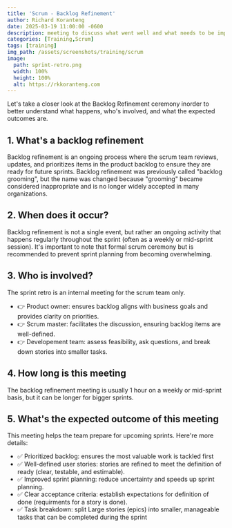 ```yaml
---
title: 'Scrum - Backlog Refinement'
author: Richard Koranteng
date: 2025-03-19 11:00:00 -0600
description: meeting to discuss what went well and what needs to be improved
categories: [Training,Scrum]
tags: [training]
img_path: /assets/screenshots/training/scrum
image:
  path: sprint-retro.png
  width: 100%
  height: 100%
  alt: https://rkkoranteng.com
---
```


Let's take a closer look at the Backlog Refinement ceremony inorder to better understand what happens, who's involved, and what the expected outcomes are.

## 1. What's a backlog refinement
Backlog refinement is an ongoing process where the scrum team reviews, updates, and prioritizes items in the product backlog to ensure they are ready for future sprints. Backlog refinement was previously called "backlog grooming", but the name was changed because "grooming" became considered inappropriate and is no longer widely accepted in many organizations.

## 2. When does it occur?
Backlog refinement is not a single event, but rather an ongoing activity that happens regularly throughout the sprint (often as a weekly or mid-sprint session). It's important to note that formal scrum ceremony but is recommended to prevent sprint planning from becoming overwhelming.

## 3. Who is involved?
The sprint retro is an internal meeting for the scrum team only.

- 👉 Product owner: ensures backlog aligns with business goals and provides clarity on priorities.
- 👉 Scrum master: facilitates the discussion, ensuring backlog items are well-defined.
- 👉 Developement team: assess feasibility, ask questions, and break down stories into smaller tasks.

## 4. How long is this meeting
The backlog refinement meeting is usually 1 hour on a weekly or mid-sprint basis, but it can be longer for bigger sprints.

## 5. What's the expected outcome of this meeting
This meeting helps the team prepare for upcoming sprints. Here're more details:

- ✅ Prioritized backlog: ensures the most valuable work is tackled first
- ✅ Well-defined user stories: stories are refined to meet the definition of ready (clear, testable, and estimable).
- ✅ Improved sprint planning: reduce uncertainty and speeds up sprint planning.
- ✅ Clear acceptance criteria: establish expectations for definition of done (requirments for a story is done).
- ✅ Task breakdown: split Large stories (epics) into smaller, manageable tasks that can be completed during the sprint          


